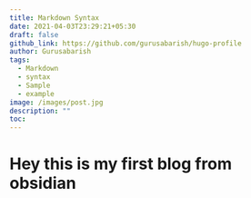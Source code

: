 ```yaml
---
title: Markdown Syntax
date: 2021-04-03T23:29:21+05:30
draft: false
github_link: https://github.com/gurusabarish/hugo-profile
author: Gurusabarish
tags:
  - Markdown
  - syntax
  - Sample
  - example
image: /images/post.jpg
description: ""
toc:
---
```



# Hey this is my first blog from obsidian

